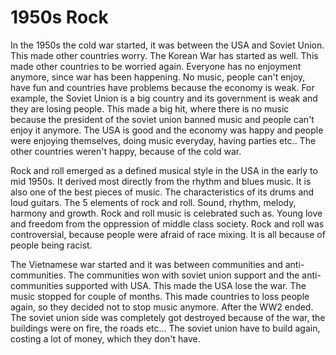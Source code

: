 # 1950s Rock
In the 1950s the cold war started, it was between the USA and Soviet Union. This made other countries worry. The Korean War has started as well. This made other countries to be worried again. Everyone has no enjoyment anymore, since war has been happening. No music, people can't enjoy, have fun and countries have problems because the economy is weak. For example, the Soviet Union is a big country and its government is weak and they are losing people. This made a big hit, where there is no music because the president of the soviet union banned music and people can't enjoy it anymore. The USA is good and the economy was happy and people were enjoying themselves, doing music everyday, having parties etc.. The other countries weren't happy, because of the cold war.

Rock and roll emerged as a defined musical style in the USA in the early to mid 1950s. It derived most directly from the rhythm and blues music. It is also one of the best pieces of music. The characteristics of its drums and loud guitars. The 5 elements of rock and roll. Sound, rhythm, melody, harmony and growth. Rock and roll music is celebrated such as. Young love and freedom from the oppression of middle class society. Rock and roll was controversial, because people were afraid of race mixing. It is all because of people being racist.

The Vietnamese war started and it was between communities and anti-communities. The communities won with soviet union support and the anti-communities supported with USA. This made the USA lose the war. The music stopped for couple of months. This made countries to loss people again, so they decided not to stop music anymore. After the WW2 ended. The soviet union side was completely got destroyed because of the war, the buildings were on fire, the roads etc... The soviet union have to build again, costing a lot of money, which they don't have. 

